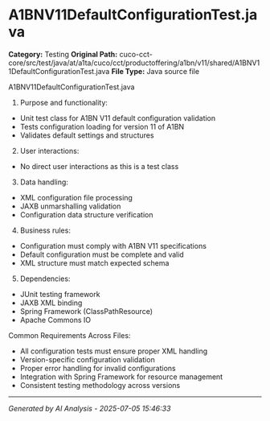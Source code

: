 # A1BNV11DefaultConfigurationTest.java

**Category:** Testing
**Original Path:** cuco-cct-core/src/test/java/at/a1ta/cuco/cct/productoffering/a1bn/v11/shared/A1BNV11DefaultConfigurationTest.java
**File Type:** Java source file

A1BNV11DefaultConfigurationTest.java
1. Purpose and functionality:
- Unit test class for A1BN V11 default configuration validation
- Tests configuration loading for version 11 of A1BN
- Validates default settings and structures

2. User interactions:
- No direct user interactions as this is a test class

3. Data handling:
- XML configuration file processing
- JAXB unmarshalling validation
- Configuration data structure verification

4. Business rules:
- Configuration must comply with A1BN V11 specifications
- Default configuration must be complete and valid
- XML structure must match expected schema

5. Dependencies:
- JUnit testing framework
- JAXB XML binding
- Spring Framework (ClassPathResource)
- Apache Commons IO

Common Requirements Across Files:
- All configuration tests must ensure proper XML handling
- Version-specific configuration validation
- Proper error handling for invalid configurations
- Integration with Spring Framework for resource management
- Consistent testing methodology across versions

---
*Generated by AI Analysis - 2025-07-05 15:46:33*
